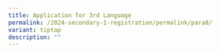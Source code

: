 ```yaml
---
title: Application for 3rd Language
permalink: /2024-secondary-1-registration/permalink/para8/
variant: tiptap
description: ""
---
```

